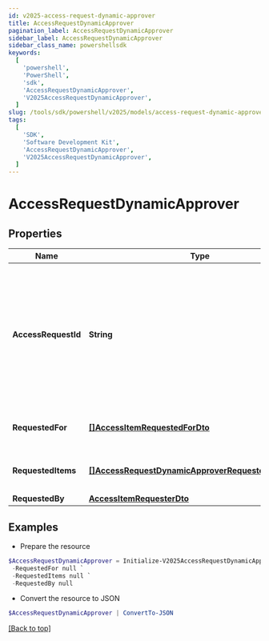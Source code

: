 ```yaml
---
id: v2025-access-request-dynamic-approver
title: AccessRequestDynamicApprover
pagination_label: AccessRequestDynamicApprover
sidebar_label: AccessRequestDynamicApprover
sidebar_class_name: powershellsdk
keywords:
  [
    'powershell',
    'PowerShell',
    'sdk',
    'AccessRequestDynamicApprover',
    'V2025AccessRequestDynamicApprover',
  ]
slug: /tools/sdk/powershell/v2025/models/access-request-dynamic-approver
tags:
  [
    'SDK',
    'Software Development Kit',
    'AccessRequestDynamicApprover',
    'V2025AccessRequestDynamicApprover',
  ]
---
```


# AccessRequestDynamicApprover

## Properties

| Name | Type | Description | Notes |
| --- | --- | --- | --- |
| **AccessRequestId** | **String** | The unique ID of the access request object. Can be used with the [access request status endpoint](https://developer.sailpoint.com/idn/api/beta/list-access-request-status) to get the status of the request. | [required] |
| **RequestedFor** | [**[]AccessItemRequestedForDto**](access-item-requested-for-dto) | Identities access was requested for. | [required] |
| **RequestedItems** | [**[]AccessRequestDynamicApproverRequestedItemsInner**](access-request-dynamic-approver-requested-items-inner) | The access items that are being requested. | [required] |
| **RequestedBy** | [**AccessItemRequesterDto**](access-item-requester-dto) |  | [required] |

## Examples

- Prepare the resource

```powershell
$AccessRequestDynamicApprover = Initialize-V2025AccessRequestDynamicApprover  -AccessRequestId 4b4d982dddff4267ab12f0f1e72b5a6d `
 -RequestedFor null `
 -RequestedItems null `
 -RequestedBy null
```

- Convert the resource to JSON

```powershell
$AccessRequestDynamicApprover | ConvertTo-JSON
```

[[Back to top]](#)
